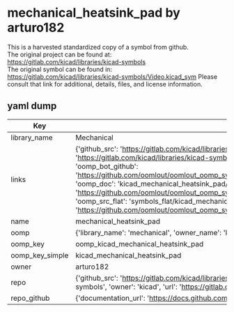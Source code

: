 # mechanical_heatsink_pad by arturo182  
This is a harvested standardized copy of a symbol from github.  
The original project can be found at:  
https://gitlab.com/kicad/libraries/kicad-symbols  
The original symbol can be found in:
https://gitlab.com/kicad/libraries/kicad-symbols/Video.kicad_sym
Please consult that link for additional, details, files, and license information.  
## yaml dump  
| Key | Value |  
| --- | --- |  
| library_name | Mechanical |  
| links | {'github_src': 'https://gitlab.com/kicad/libraries/kicad-symbols/Video.kicad_sym', 'github_src_repo': 'https://gitlab.com/kicad/libraries/kicad-symbols', 'oomp_bot': 'kicad_mechanical_heatsink_pad/working', 'oomp_bot_github': 'https://github.com/oomlout/oomlout_oomp_symbol_bot/tree/main/kicad_mechanical_heatsink_pad/working', 'oomp_doc': 'kicad_mechanical_heatsink_pad/working', 'oomp_doc_github': 'https://github.com/oomlout/oomlout_oomp_symbol_doc/tree/main/kicad_mechanical_heatsink_pad/working', 'oomp_src_flat': 'symbols_flat/kicad_mechanical_heatsink_pad/working', 'oomp_src_flat_github': 'https://github.com/oomlout/oomlout_oomp_symbol_src/tree/main/kicad_mechanical_heatsink_pad/working'} |  
| name | mechanical_heatsink_pad |  
| oomp | {'library_name': 'mechanical', 'owner_name': 'kicad', 'symbol_name': 'mechanical_heatsink_pad'} |  
| oomp_key | oomp_kicad_mechanical_heatsink_pad |  
| oomp_key_simple | kicad_mechanical_heatsink_pad |  
| owner | arturo182 |  
| repo | {'github_src': 'https://gitlab.com/kicad/libraries/kicad-symbols/Video.kicad_sym', 'name': 'libraries/kicad-symbols', 'owner': 'kicad', 'url': 'https://gitlab.com/kicad/libraries/kicad-symbols'} |  
| repo_github | {'documentation_url': 'https://docs.github.com/rest/repos/repos#get-a-repository', 'message': 'Not Found'} |  

